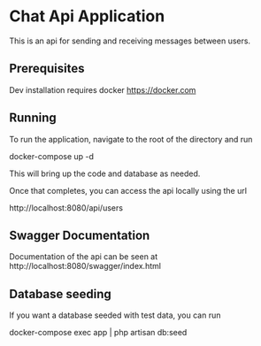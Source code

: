 # Chat Api Application

This is an api for sending and receiving messages between users.

## Prerequisites

Dev installation requires docker https://docker.com

## Running

To run the application, navigate to the root of the directory and run

docker-compose up -d

This will bring up the code and database as needed.

Once that completes, you can access the api locally using the url

http://localhost:8080/api/users

## Swagger Documentation

Documentation of the api can be seen at http://localhost:8080/swagger/index.html

## Database seeding

If you want a database seeded with test data, you can run

docker-compose exec app | php artisan db:seed


